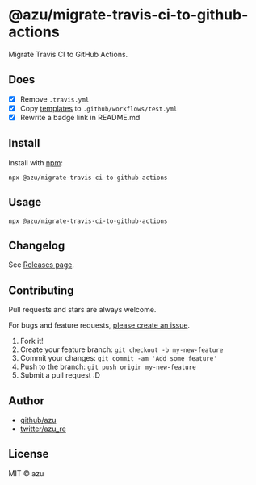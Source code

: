 # @azu/migrate-travis-ci-to-github-actions

Migrate Travis CI to GitHub Actions.

## Does

- [x] Remove `.travis.yml`
- [x] Copy [templates](templates) to `.github/workflows/test.yml`
- [x] Rewrite a badge link in README.md

## Install

Install with [npm](https://www.npmjs.com/):

    npx @azu/migrate-travis-ci-to-github-actions

## Usage

    npx @azu/migrate-travis-ci-to-github-actions

## Changelog

See [Releases page](https://github.com/azu/migrate-travis-ci-to-github-actions/releases).


## Contributing

Pull requests and stars are always welcome.

For bugs and feature requests, [please create an issue](https://github.com/azu/migrate-travis-ci-to-github-actions/issues).

1. Fork it!
2. Create your feature branch: `git checkout -b my-new-feature`
3. Commit your changes: `git commit -am 'Add some feature'`
4. Push to the branch: `git push origin my-new-feature`
5. Submit a pull request :D

## Author

- [github/azu](https://github.com/azu)
- [twitter/azu_re](https://twitter.com/azu_re)

## License

MIT © azu
